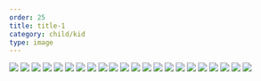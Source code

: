```yaml
---
order: 25
title: title-1
category: child/kid
type: image
---
```


![](../../static/images/kid-victory-chap3-1.webp)
![](../../static/images/kid-victory-chap3-2.webp)
![](../../static/images/kid-victory-chap3-3.webp)
![](../../static/images/kid-victory-chap3-4.webp)
![](../../static/images/kid-victory-chap3-5.webp)
![](../../static/images/kid-victory-chap3-6.webp)
![](../../static/images/kid-victory-chap3-7.webp)
![](../../static/images/kid-victory-chap3-8.webp)
![](../../static/images/kid-victory-chap3-9.webp)
![](../../static/images/kid-victory-chap3-10.webp)
![](../../static/images/kid-victory-chap3-11.webp)
![](../../static/images/kid-victory-chap3-12.webp)
![](../../static/images/kid-victory-chap3-13.webp)
![](../../static/images/kid-victory-chap3-14.webp)
![](../../static/images/kid-victory-chap3-15.webp)
![](../../static/images/kid-victory-chap3-16.webp)
![](../../static/images/kid-victory-chap3-17.webp)
![](../../static/images/kid-victory-chap3-18.webp)
![](../../static/images/kid-victory-chap3-19.webp)
![](../../static/images/kid-victory-chap3-20.webp)
![](../../static/images/kid-victory-chap3-21.webp)
![](../../static/images/kid-victory-chap3-22.webp)